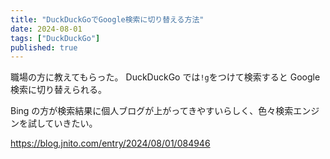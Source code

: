 ```yaml
---
title: "DuckDuckGoでGoogle検索に切り替える方法"
date: 2024-08-01
tags: ["DuckDuckGo"]
published: true
---
```


職場の方に教えてもらった。
DuckDuckGo では`!g`をつけて検索すると Google 検索に切り替えられる。

Bing の方が検索結果に個人ブログが上がってきやすいらしく、色々検索エンジンを試していきたい。

https://blog.jnito.com/entry/2024/08/01/084946
